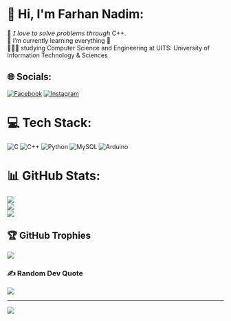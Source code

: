 # 💫 Hi, I'm Farhan Nadim:
🤔 𝘐 𝘭𝘰𝘷𝘦 𝘵𝘰 𝘴𝘰𝘭𝘷𝘦 𝘱𝘳𝘰𝘣𝘭𝘦𝘮𝘴 𝘵𝘩𝘳𝘰𝘶𝘨𝘩  C++.<br>🌱 I’m currently learning everything 🤣<br>👨🏼‍🎓 studying  Computer Science and Engineering at UITS: University of Information Technology & Sciences


## 🌐 Socials:
[![Facebook](https://img.shields.io/badge/Facebook-%231877F2.svg?logo=Facebook&logoColor=white)](https://facebook.com/nadim.sourav.3) [![Instagram](https://img.shields.io/badge/Instagram-%23E4405F.svg?logo=Instagram&logoColor=white)](https://instagram.com/farhan_nadim_2) 

# 💻 Tech Stack:
![C](https://img.shields.io/badge/c-%2300599C.svg?style=plastic&logo=c&logoColor=white) ![C++](https://img.shields.io/badge/c++-%2300599C.svg?style=plastic&logo=c%2B%2B&logoColor=white) ![Python](https://img.shields.io/badge/python-3670A0?style=plastic&logo=python&logoColor=ffdd54) ![MySQL](https://img.shields.io/badge/mysql-4479A1.svg?style=plastic&logo=mysql&logoColor=white) ![Arduino](https://img.shields.io/badge/-Arduino-00979D?style=plastic&logo=Arduino&logoColor=white)
# 📊 GitHub Stats:
![](https://github-readme-stats.vercel.app/api?username=Farhan0140&theme=tokyonight&hide_border=true&include_all_commits=false&count_private=false)<br/>
![](https://github-readme-streak-stats.herokuapp.com/?user=Farhan0140&theme=tokyonight&hide_border=true)<br/>
![](https://github-readme-stats.vercel.app/api/top-langs/?username=Farhan0140&theme=tokyonight&hide_border=true&include_all_commits=false&count_private=false&layout=compact)

## 🏆 GitHub Trophies
![](https://github-profile-trophy.vercel.app/?username=Farhan0140&theme=nord&no-frame=true&no-bg=false&margin-w=4)

### ✍️ Random Dev Quote
![](https://quotes-github-readme.vercel.app/api?type=horizontal&theme=tokyonight)

---
[![](https://visitcount.itsvg.in/api?id=Farhan0140&icon=0&color=0)](https://visitcount.itsvg.in)

<!-- Proudly created with GPRM ( https://gprm.itsvg.in ) -->

